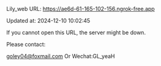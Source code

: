 Lily_web URL: https://ae6d-61-165-102-156.ngrok-free.app

Updated at: 2024-12-10 10:02:45

If you cannot open this URL, the server might be down.

Please contact: 

goley04@foxmail.com Or Wechat:GL_yeaH
